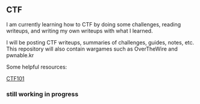 ## CTF
I am currently learning how to CTF by doing some challenges, reading writeups,
and writing my own writeups with what I learned.

I will be posting CTF writeups, summaries of challenges, guides, notes, etc.
This repository will also contain wargames such as OverTheWire and pwnable.kr

Some helpful resources:

[CTF101](https://ctf101.org/)

### still working in progress


